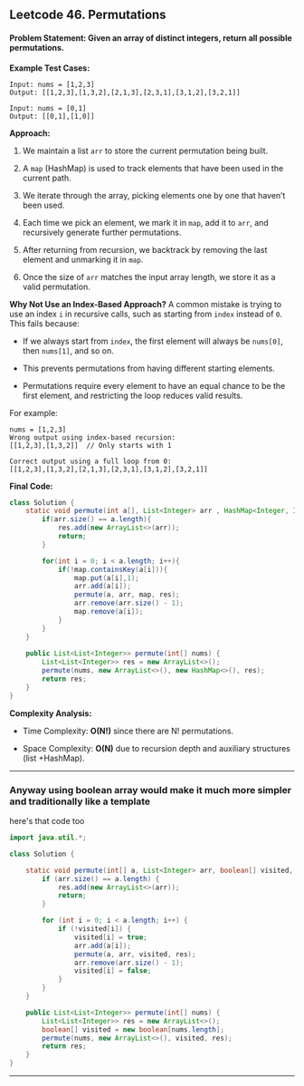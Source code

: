 ## Leetcode 46. Permutations
#### **Problem Statement**: Given an array of distinct integers, return all possible permutations.

**Example Test Cases:**

```
Input: nums = [1,2,3]
Output: [[1,2,3],[1,3,2],[2,1,3],[2,3,1],[3,1,2],[3,2,1]]

Input: nums = [0,1]
Output: [[0,1],[1,0]]
```

**Approach:**

1. We maintain a list `arr` to store the current permutation being built.
    
2. A `map` (HashMap) is used to track elements that have been used in the current path.
    
3. We iterate through the array, picking elements one by one that haven’t been used.
    
4. Each time we pick an element, we mark it in `map`, add it to `arr`, and recursively generate further permutations.
    
5. After returning from recursion, we backtrack by removing the last element and unmarking it in `map`.
    
6. Once the size of `arr` matches the input array length, we store it as a valid permutation.
    

**Why Not Use an Index-Based Approach?** A common mistake is trying to use an index `i` in recursive calls, such as starting from `index` instead of `0`. This fails because:

- If we always start from `index`, the first element will always be `nums[0]`, then `nums[1]`, and so on.
    
- This prevents permutations from having different starting elements.
    
- Permutations require every element to have an equal chance to be the first element, and restricting the loop reduces valid results.
    

For example:

```
nums = [1,2,3]
Wrong output using index-based recursion:
[[1,2,3],[1,3,2]]  // Only starts with 1

Correct output using a full loop from 0:
[[1,2,3],[1,3,2],[2,1,3],[2,3,1],[3,1,2],[3,2,1]]
```

**Final Code:**

```java
class Solution {
    static void permute(int a[], List<Integer> arr , HashMap<Integer, Integer> map , List<List<Integer>> res){
        if(arr.size() == a.length){
            res.add(new ArrayList<>(arr));
            return;
        }

        for(int i = 0; i < a.length; i++){
            if(!map.containsKey(a[i])){
                map.put(a[i],1);
                arr.add(a[i]);
                permute(a, arr, map, res);
                arr.remove(arr.size() - 1);
                map.remove(a[i]);
            }
        }
    }
    
    public List<List<Integer>> permute(int[] nums) {
        List<List<Integer>> res = new ArrayList<>();
        permute(nums, new ArrayList<>(), new HashMap<>(), res);
        return res;
    }
}
```

**Complexity Analysis:**

- Time Complexity: **O(N!)** since there are N! permutations.
    
- Space Complexity: **O(N)** due to recursion depth and auxiliary structures (list +HashMap).

---
### Anyway using boolean array would make it much more simpler and traditionally like a template
here's that code too

```java
import java.util.*;

class Solution {

    static void permute(int[] a, List<Integer> arr, boolean[] visited, List<List<Integer>> res) {
        if (arr.size() == a.length) {
            res.add(new ArrayList<>(arr));
            return;
        }

        for (int i = 0; i < a.length; i++) {
            if (!visited[i]) {
                visited[i] = true;
                arr.add(a[i]);
                permute(a, arr, visited, res);
                arr.remove(arr.size() - 1);
                visited[i] = false;
            }
        }
    }

    public List<List<Integer>> permute(int[] nums) {
        List<List<Integer>> res = new ArrayList<>();
        boolean[] visited = new boolean[nums.length];
        permute(nums, new ArrayList<>(), visited, res);
        return res;
    }
}

```
---
